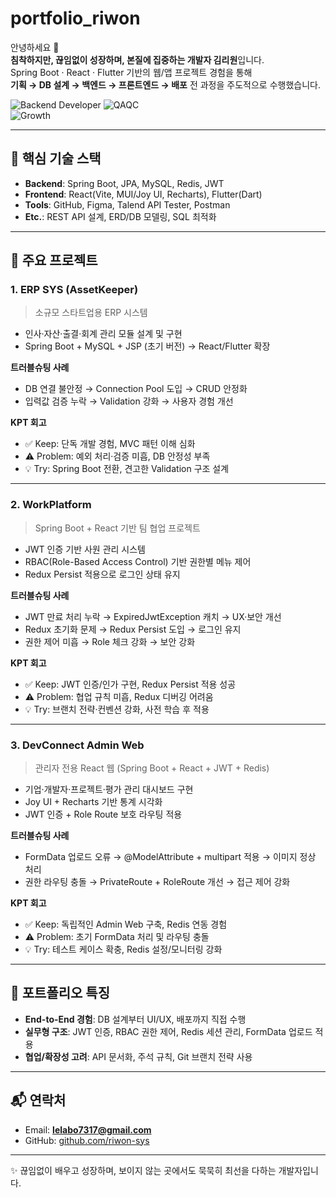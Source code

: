 # portfolio_riwon

안녕하세요 👋  
**침착하지만, 끊임없이 성장하며, 본질에 집중하는 개발자 김리원**입니다.  
Spring Boot · React · Flutter 기반의 웹/앱 프로젝트 경험을 통해  
**기획 → DB 설계 → 백엔드 → 프론트엔드 → 배포** 전 과정을 주도적으로 수행했습니다.  

![Backend Developer](https://img.shields.io/badge/Role-Backend%20Developer-blue?style=for-the-badge&logo=springboot)
![QAQC](https://img.shields.io/badge/Role-QA%2FQC%20Engineer-green?style=for-the-badge&logo=react)  
![Growth](https://img.shields.io/badge/Identity-Always%20Calm%20%26%20Growing-orange?style=for-the-badge&logo=flutter)  

---

## 🔑 핵심 기술 스택
- **Backend**: Spring Boot, JPA, MySQL, Redis, JWT  
- **Frontend**: React(Vite, MUI/Joy UI, Recharts), Flutter(Dart)  
- **Tools**: GitHub, Figma, Talend API Tester, Postman  
- **Etc.**: REST API 설계, ERD/DB 모델링, SQL 최적화  

---

## 📌 주요 프로젝트

### 1. ERP SYS (AssetKeeper)
> 소규모 스타트업용 ERP 시스템  
- 인사·자산·출결·회계 관리 모듈 설계 및 구현  
- Spring Boot + MySQL + JSP (초기 버전) → React/Flutter 확장  

**트러블슈팅 사례**  
- DB 연결 불안정 → Connection Pool 도입 → CRUD 안정화  
- 입력값 검증 누락 → Validation 강화 → 사용자 경험 개선  

**KPT 회고**  
- ✅ Keep: 단독 개발 경험, MVC 패턴 이해 심화  
- ⚠️ Problem: 예외 처리·검증 미흡, DB 안정성 부족  
- 💡 Try: Spring Boot 전환, 견고한 Validation 구조 설계  

---

### 2. WorkPlatform
> Spring Boot + React 기반 팀 협업 프로젝트  
- JWT 인증 기반 사원 관리 시스템  
- RBAC(Role-Based Access Control) 기반 권한별 메뉴 제어  
- Redux Persist 적용으로 로그인 상태 유지  

**트러블슈팅 사례**  
- JWT 만료 처리 누락 → ExpiredJwtException 캐치 → UX·보안 개선  
- Redux 초기화 문제 → Redux Persist 도입 → 로그인 유지  
- 권한 제어 미흡 → Role 체크 강화 → 보안 강화  

**KPT 회고**  
- ✅ Keep: JWT 인증/인가 구현, Redux Persist 적용 성공  
- ⚠️ Problem: 협업 규칙 미흡, Redux 디버깅 어려움  
- 💡 Try: 브랜치 전략·컨벤션 강화, 사전 학습 후 적용   

---

### 3. DevConnect Admin Web
> 관리자 전용 React 웹 (Spring Boot + React + JWT + Redis)  
- 기업·개발자·프로젝트·평가 관리 대시보드 구현  
- Joy UI + Recharts 기반 통계 시각화  
- JWT 인증 + Role Route 보호 라우팅 적용  

**트러블슈팅 사례**  
- FormData 업로드 오류 → @ModelAttribute + multipart 적용 → 이미지 정상 처리  
- 권한 라우팅 충돌 → PrivateRoute + RoleRoute 개선 → 접근 제어 강화  

**KPT 회고**  
- ✅ Keep: 독립적인 Admin Web 구축, Redis 연동 경험  
- ⚠️ Problem: 초기 FormData 처리 및 라우팅 충돌  
- 💡 Try: 테스트 케이스 확충, Redis 설정/모니터링 강화  

---

## 📂 포트폴리오 특징
- **End-to-End 경험**: DB 설계부터 UI/UX, 배포까지 직접 수행  
- **실무형 구조**: JWT 인증, RBAC 권한 제어, Redis 세션 관리, FormData 업로드 적용  
- **협업/확장성 고려**: API 문서화, 주석 규칙, Git 브랜치 전략 사용  

---

## 📬 연락처
- Email: **lelabo7317@gmail.com**  
- GitHub: [github.com/riwon-sys](https://github.com/riwon-sys)  

---

✨ 끊임없이 배우고 성장하며, 보이지 않는 곳에서도 묵묵히 최선을 다하는 개발자입니다.
